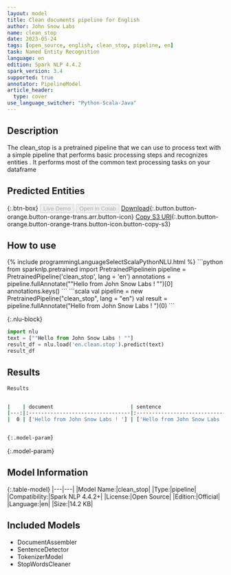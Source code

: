 ```yaml
---
layout: model
title: Clean documents pipeline for English
author: John Snow Labs
name: clean_stop
date: 2023-05-24
tags: [open_source, english, clean_stop, pipeline, en]
task: Named Entity Recognition
language: en
edition: Spark NLP 4.4.2
spark_version: 3.4
supported: true
annotator: PipelineModel
article_header:
  type: cover
use_language_switcher: "Python-Scala-Java"
---
```


## Description

The clean_stop is a pretrained pipeline that we can use to process text with a simple pipeline that performs basic processing steps 
and recognizes entities .
It performs most of the common text processing tasks on your dataframe

## Predicted Entities



{:.btn-box}
<button class="button button-orange" disabled>Live Demo</button>
<button class="button button-orange" disabled>Open in Colab</button>
[Download](https://s3.amazonaws.com/auxdata.johnsnowlabs.com/public/models/clean_stop_en_4.4.2_3.4_1684941961003.zip){:.button.button-orange.button-orange-trans.arr.button-icon}
[Copy S3 URI](s3://auxdata.johnsnowlabs.com/public/models/clean_stop_en_4.4.2_3.4_1684941961003.zip){:.button.button-orange.button-orange-trans.button-icon.button-copy-s3}

## How to use



<div class="tabs-box" markdown="1">
{% include programmingLanguageSelectScalaPythonNLU.html %}
```python
from sparknlp.pretrained import PretrainedPipelinein
pipeline = PretrainedPipeline('clean_stop', lang = 'en')
annotations =  pipeline.fullAnnotate(""Hello from John Snow Labs ! "")[0]
annotations.keys()
```
```scala
val pipeline = new PretrainedPipeline("clean_stop", lang = "en")
val result = pipeline.fullAnnotate("Hello from John Snow Labs ! ")(0)
```

{:.nlu-block}
```python
import nlu
text = [""Hello from John Snow Labs ! ""]
result_df = nlu.load('en.clean.stop').predict(text)
result_df
```
</div>

## Results

```bash
Results


|    | document                         | sentence                        | token                                          | cleanTokens                            |
|---:|:---------------------------------|:--------------------------------|:-----------------------------------------------|:---------------------------------------|
|  0 | ['Hello from John Snow Labs ! '] | ['Hello from John Snow Labs !'] | ['Hello', 'from', 'John', 'Snow', 'Labs', '!'] | ['Hello', 'John', 'Snow', 'Labs', '!'] |


{:.model-param}
```

{:.model-param}
## Model Information

{:.table-model}
|---|---|
|Model Name:|clean_stop|
|Type:|pipeline|
|Compatibility:|Spark NLP 4.4.2+|
|License:|Open Source|
|Edition:|Official|
|Language:|en|
|Size:|14.2 KB|

## Included Models

- DocumentAssembler
- SentenceDetector
- TokenizerModel
- StopWordsCleaner